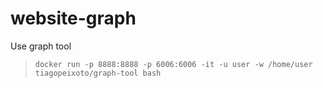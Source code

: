 # website-graph

Use graph tool

> `docker run -p 8888:8888 -p 6006:6006 -it -u user -w /home/user tiagopeixoto/graph-tool bash`
